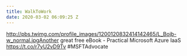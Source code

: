 ```yaml
---
title: WalkToWork
date: 2020-03-02 06:09:25 Z
---
```


 http://pbs.twimg.com/profile_images/1200120832414142465/L_Bojb-w_normal.jpgAnother great free eBook - Practical Microsoft Azure IaaS https://t.co/r7yU2vD9Tv #MSFTAdvocate